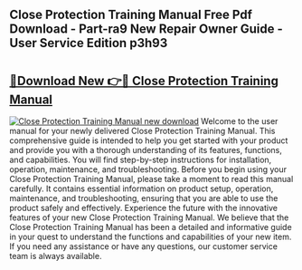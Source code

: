 ## Close Protection Training Manual Free Pdf Download - Part-ra9 New Repair Owner Guide - User Service Edition p3h93

# <h2><a href="http://bc32342.oget.top/?id=Close+Protection+Training+Manual">🔗Download New 👉🔴 Close Protection Training Manual</a></h2>

[![Close Protection Training Manual new download](https://i.imgur.com/5g1atiW.png)](http://bc32342.oget.top/?id=Close+Protection+Training+Manual)
Welcome to the user manual for your newly delivered Close Protection Training Manual. This comprehensive guide is intended to help you get started with your product and provide you with a thorough understanding of its features, functions, and capabilities. You will find step-by-step instructions for installation, operation, maintenance, and troubleshooting. Before you begin using your Close Protection Training Manual, please take a moment to read this manual carefully. It contains essential information on product setup, operation, maintenance, and troubleshooting, ensuring that you are able to use the product safely and effectively. Experience the future with the innovative features of your new Close Protection Training Manual. We believe that the Close Protection Training Manual has been a detailed and informative guide in your quest to understand the functions and capabilities of your new item. If you need any assistance or have any questions, our customer service team is always available.
